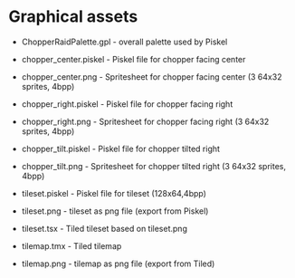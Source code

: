 # Graphical assets

- ChopperRaidPalette.gpl - overall palette used by Piskel

- chopper_center.piskel - Piskel file for chopper facing center
- chopper_center.png - Spritesheet for chopper facing center (3 64x32 sprites, 4bpp)
- chopper_right.piskel - Piskel file for chopper facing right
- chopper_right.png - Spritesheet for chopper facing right (3 64x32 sprites, 4bpp)
- chopper_tilt.piskel - Piskel file for chopper tilted right
- chopper_tilt.png - Spritesheet for chopper tilted right (3 64x32 sprites, 4bpp)

- tileset.piskel - Piskel file for tileset (128x64,4bpp)
- tileset.png - tileset as png file (export from Piskel)
- tileset.tsx - Tiled tileset based on tileset.png

- tilemap.tmx - Tiled tilemap
- tilemap.png - tilemap as png file (export from Tiled)

